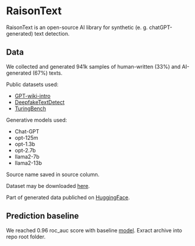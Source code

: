 # RaisonText

RaisonText is an open-source AI library for synthetic (e. g. chatGPT-generated) text detection.

## Data

We collected and generated 941k samples of human-written (33%) and AI-generated (67%) texts.

Public datasets used:

- [GPT-wiki-intro](https://huggingface.co/datasets/aadityaubhat/GPT-wiki-intro)
- [DeepfakeTextDetect](https://github.com/yafuly/DeepfakeTextDetect)
- [TuringBench](https://huggingface.co/datasets/turingbench/TuringBench/tree/main)

Generative models used:

- Chat-GPT
- opt-125m
- opt-1.3b
- opt-2.7b
- llama2-7b
- llama2-13b

Source name saved in source column.

Dataset may be downloaded [here](https://drive.google.com/file/d/1PQxFbcEoH7Md7SM5d8fJv1k1B3sfbG-j/view?usp=sharing).

Part of generated data publiched on [HuggingFace](https://huggingface.co/datasets/yatsy/GPT-wiki-intro-extension).

## Prediction baseline

We reached 0.96 roc_auc score with baseline [model](https://drive.google.com/file/d/16_QvtMvPr8CtetFDoFIVIYz7alw520ZQ/view?usp=sharing). Exract archive into repo root folder.
